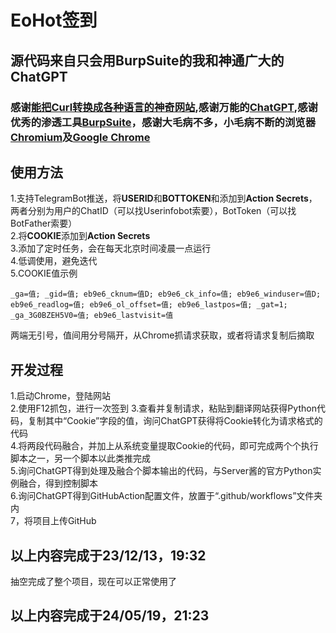 # EoHot签到
## 源代码来自只会用BurpSuite的我和神通广大的ChatGPT
### 感谢[能把Curl转换成各种语言的神奇网站](https://curlconverter.com/),感谢万能的[ChatGPT](https://poe.com/ChatGPT),感谢优秀的渗透工具[BurpSuite](https://portswigger.net/burp)，感谢大毛病不多，小毛病不断的浏览器[Chromium](https://www.chromium.org/chromium-projects/)及[Google Chrome](https://www.google.com/chrome/)
## 使用方法
1.支持TelegramBot推送，将**USERID**和**BOTTOKEN**和添加到**Action Secrets**，两者分别为用户的ChatID（可以找Userinfobot索要），BotToken（可以找BotFather索要）  
2.将**COOKIE**添加到**Action Secrets**  
3.添加了定时任务，会在每天北京时间凌晨一点运行  
4.低调使用，避免迭代  
5.COOKIE值示例  
```plaintext
_ga=值; _gid=值; eb9e6_cknum=值D; eb9e6_ck_info=值; eb9e6_winduser=值D; eb9e6_readlog=值; eb9e6_ol_offset=值; eb9e6_lastpos=值; _gat=1; _ga_3G0BZEH5V0=值; eb9e6_lastvisit=值
```
两端无引号，值间用分号隔开，从Chrome抓请求获取，或者将请求复制后摘取  
## 开发过程
1.启动Chrome，登陆网站  
2.使用F12抓包，进行一次签到 
3.查看并复制请求，粘贴到翻译网站获得Python代码，复制其中“Cookie”字段的值，询问ChatGPT获得将Cookie转化为请求格式的代码  
4.将两段代码融合，并加上从系统变量提取Cookie的代码，即可完成两个个执行脚本之一，另一个脚本以此类推完成   
5.询问ChatGPT得到处理及融合个脚本输出的代码，与Server酱的官方Python实例融合，得到控制脚本  
6.询问ChatGPT得到GitHubAction配置文件，放置于“.github/workflows”文件夹内  
7，将项目上传GitHub  
## 以上内容完成于23/12/13，19:32    
抽空完成了整个项目，现在可以正常使用了
## 以上内容完成于24/05/19，21:23
